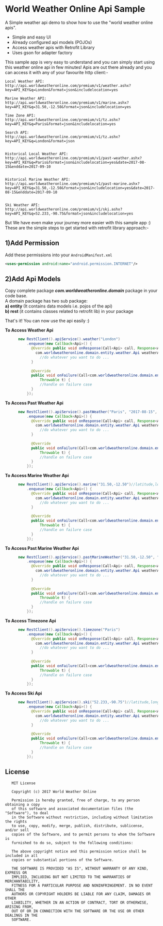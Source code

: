 
World Weather Online Api Sample
============

A Simple weather api demo to show how to use the "world weather online apis".

 * Simple and easy UI 
 * Already configured api models (POJOs)
 * Access weather apis with Retrofit Library
 * Uses gson for adapter factory

This sample app is very easy to understand and you can simply
start using this weather online api in few minutes!
Apis are out there already and you can access it with any of
your favourite http client:-

    Local Weather API:
    http://api.worldweatheronline.com/premium/v1/weather.ashx?key=API_KEY&q=London&format=json&includelocation=yes
		
    Marine Weather API:
    http://api.worldweatheronline.com/premium/v1/marine.ashx?key=API_KEY&q=31.50,-12.50&format=json&includelocation=yes  
         
    Time Zone API:
    http://api.worldweatheronline.com/premium/v1/tz.ashx?key=API_KEY&q=Paris&format=json&includelocation=yes      
       
    Search API:
    http://api.worldweatheronline.com/premium/v1/tz.ashx?key=API_KEY&q=London&format=json          
      

    Historical Local Weather API:
    http://api.worldweatheronline.com/premium/v1/past-weather.ashx?key=API_KEY&q=Paris&format=json&includelocation=yes&date=2017-08-15&enddate=2017-09-10     
      

    Historical Marine Weather API:
    http://api.worldweatheronline.com/premium/v1/past-marine.ashx?key=API_KEY&q=31.50,-12.50&format=json&includelocation=yes&date=2017-08-15&enddate=2017-09-10       
     
	
    Ski Weather API:
    http://api.worldweatheronline.com/premium/v1/ski.ashx?key=API_KEY&q=52.233,-90.75&format=json&includelocation=yes  	
  	
But We have even make your journey more easier with this sample app :)  	
These are the simple steps to get started with retrofit library approach:-

1)Add Permission
-------
 
Add these permissions into your `AndroidManifest.xml`
```xml
<uses-permission android:name="android.permission.INTERNET"/>
```

2)Add Api Models
-------
Copy complete package <b><i>com.worldweatheronline.domain</i></b> package in your code base.
<br>A domain package has two sub package:
<br><b>a) entity </b>(It contains data models i.e. pojos of the api)
<br><b>b) rest </b>(it contains classes related to retrofit lib)
in your package 

That's it! You can now use the api easily :)

__To Access Weather Api__
```java
      new RestClient().apiService().weather("London")
          .enqueue(new Callback<Api>() {
            @Override public void onResponse(Call<Api> call, Response<Api> response) {
              com.worldweatheronline.domain.entity.weather.Api weatherApi = response.body();
                //do whatever you want to do ...
            }
  
            @Override
            public void onFailure(Call<com.worldweatheronline.domain.entity.weather.Api> call,
                Throwable t) {
                //handle on failure case
            }
          });
```
__To Access Past Weather Api__
```java
      new RestClient().apiService().pastWeather("Paris", "2017-08-15", "2017-08-20")//city, startdate, enddate
          .enqueue(new Callback<Api>() {
            @Override public void onResponse(Call<Api> call, Response<Api> response) {
              com.worldweatheronline.domain.entity.weather.Api weatherApi = response.body();
                //do whatever you want to do ...
            }
  
            @Override
            public void onFailure(Call<com.worldweatheronline.domain.entity.weather.Api> call,
                Throwable t) {
                //handle on failure case
            }
          });
```
__To Access Marine Weather Api__
```java
      new RestClient().apiService().marine("31.50,-12.50")//latitude,longitude
          .enqueue(new Callback<Api>() {
            @Override public void onResponse(Call<Api> call, Response<Api> response) {
              com.worldweatheronline.domain.entity.weather.Api weatherApi = response.body();
                //do whatever you want to do ...
            }
  
            @Override
            public void onFailure(Call<com.worldweatheronline.domain.entity.weather.Api> call,
                Throwable t) {
                //handle on failure case
            }
          });
```
__To Access Past Marine Weather Api__
```java
      new RestClient().apiService().pastMarineWeather("31.50,-12.50", "2017-08-15", "2017-08-20")
          .enqueue(new Callback<Api>() {
            @Override public void onResponse(Call<Api> call, Response<Api> response) {
              com.worldweatheronline.domain.entity.weather.Api weatherApi = response.body();
                //do whatever you want to do ...
            }
  
            @Override
            public void onFailure(Call<com.worldweatheronline.domain.entity.weather.Api> call,
                Throwable t) {
                //handle on failure case
            }
          });
```
__To Access Timezone Api__
```java
      new RestClient().apiService().timezone("Paris")
          .enqueue(new Callback<Api>() {
            @Override public void onResponse(Call<Api> call, Response<Api> response) {
              com.worldweatheronline.domain.entity.weather.Api weatherApi = response.body();
                //do whatever you want to do ...
            }
  
            @Override
            public void onFailure(Call<com.worldweatheronline.domain.entity.weather.Api> call,
                Throwable t) {
                //handle on failure case
            }
          });
```
__To Access Ski Api__
```java
      new RestClient().apiService().ski("52.233,-90.75")//latitude,longitude
          .enqueue(new Callback<Api>() {
            @Override public void onResponse(Call<Api> call, Response<Api> response) {
              com.worldweatheronline.domain.entity.weather.Api weatherApi = response.body();
                //do whatever you want to do ...
            }
  
            @Override
            public void onFailure(Call<com.worldweatheronline.domain.entity.weather.Api> call,
                Throwable t) {
                //handle on failure case
            }
          });
```

License
-------
       MIT License
       
       Copyright (c) 2017 World Weather Online
       
       Permission is hereby granted, free of charge, to any person obtaining a copy
       of this software and associated documentation files (the "Software"), to deal
       in the Software without restriction, including without limitation the rights
       to use, copy, modify, merge, publish, distribute, sublicense, and/or sell
       copies of the Software, and to permit persons to whom the Software is
       furnished to do so, subject to the following conditions:
       
       The above copyright notice and this permission notice shall be included in all
       copies or substantial portions of the Software.
       
       THE SOFTWARE IS PROVIDED "AS IS", WITHOUT WARRANTY OF ANY KIND, EXPRESS OR
       IMPLIED, INCLUDING BUT NOT LIMITED TO THE WARRANTIES OF MERCHANTABILITY,
       FITNESS FOR A PARTICULAR PURPOSE AND NONINFRINGEMENT. IN NO EVENT SHALL THE
       AUTHORS OR COPYRIGHT HOLDERS BE LIABLE FOR ANY CLAIM, DAMAGES OR OTHER
       LIABILITY, WHETHER IN AN ACTION OF CONTRACT, TORT OR OTHERWISE, ARISING FROM,
       OUT OF OR IN CONNECTION WITH THE SOFTWARE OR THE USE OR OTHER DEALINGS IN THE
       SOFTWARE.